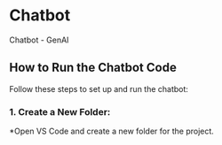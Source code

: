 # Chatbot
Chatbot - GenAI
## How to Run the Chatbot Code  
Follow these steps to set up and run the chatbot:  

### 1. Create a New Folder:  
 *Open VS Code and create a new folder for the project.
 

